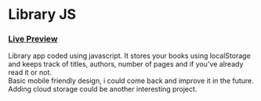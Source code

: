 # Library JS

### [Live Preview](https://hebliscode.github.io/libraryJS/) <br>

Library app coded using javascript. It stores your books using localStorage and keeps track of titles, authors, number of pages and if you've already read it or not. <br>
Basic mobile friendly design, i could come back and improve it in the future. Adding cloud storage could be another interesting project. <br>
